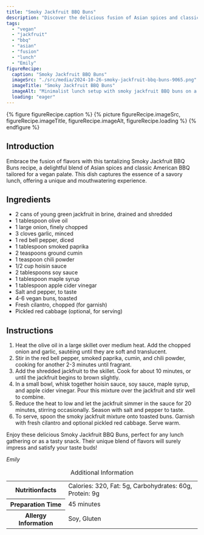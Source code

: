 ```yaml
---
title: "Smoky Jackfruit BBQ Buns"
description: "Discover the delicious fusion of Asian spices and classic American BBQ with this vegan Smoky Jackfruit BBQ Buns recipe. Perfect for a unique and savory lunch!"
tags:
  - "vegan"
  - "jackfruit"
  - "bbq"
  - "asian"
  - "fusion"
  - "lunch"
  - "Emily"
figureRecipe: 
  caption: "Smoky Jackfruit BBQ Buns"
  imageSrc: "./src/media/2024-10-26-smoky-jackfruit-bbq-buns-9065.png"
  imageTitle: "Smoky Jackfruit BBQ Buns"
  imageAlt: "Minimalist lunch setup with smoky jackfruit BBQ buns on a neutral plate, garnished with cilantro and side of pickled red cabbage, on a wood-toned table."
  loading: "eager"
---
```


{% figure figureRecipe.caption %}
{% picture figureRecipe.imageSrc, figureRecipe.imageTitle, figureRecipe.imageAlt, figureRecipe.loading %}
{% endfigure %}

## Introduction

Embrace the fusion of flavors with this tantalizing Smoky Jackfruit BBQ Buns recipe, a delightful blend of Asian spices and classic American BBQ tailored for a vegan palate. This dish captures the essence of a savory lunch, offering a unique and mouthwatering experience.

## Ingredients

- 2 cans of young green jackfruit in brine, drained and shredded
- 1 tablespoon olive oil
- 1 large onion, finely chopped
- 3 cloves garlic, minced
- 1 red bell pepper, diced
- 1 tablespoon smoked paprika
- 2 teaspoons ground cumin
- 1 teaspoon chili powder
- 1/2 cup hoisin sauce
- 2 tablespoons soy sauce
- 1 tablespoon maple syrup
- 1 tablespoon apple cider vinegar
- Salt and pepper, to taste
- 4-6 vegan buns, toasted
- Fresh cilantro, chopped (for garnish)
- Pickled red cabbage (optional, for serving)

## Instructions

1. Heat the olive oil in a large skillet over medium heat. Add the chopped onion and garlic, sautéing until they are soft and translucent.
2. Stir in the red bell pepper, smoked paprika, cumin, and chili powder, cooking for another 2-3 minutes until fragrant.
3. Add the shredded jackfruit to the skillet. Cook for about 10 minutes, or until the jackfruit begins to brown slightly.
4. In a small bowl, whisk together hoisin sauce, soy sauce, maple syrup, and apple cider vinegar. Pour this mixture over the jackfruit and stir well to combine.
5. Reduce the heat to low and let the jackfruit simmer in the sauce for 20 minutes, stirring occasionally. Season with salt and pepper to taste.
6. To serve, spoon the smoky jackfruit mixture onto toasted buns. Garnish with fresh cilantro and optional pickled red cabbage. Serve warm.

Enjoy these delicious Smoky Jackfruit BBQ Buns, perfect for any lunch gathering or as a tasty snack. Their unique blend of flavors will surely impress and satisfy your taste buds!

*Emily*

<table><caption class='sr-only'>Additional Information</caption><tr><th>Nutritionfacts</th><td>Calories: 320, Fat: 5g, Carbohydrates: 60g, Protein: 9g&nbsp;</td></tr><tr><th>Preparation Time</th><td>45 minutes&nbsp;</td></tr><tr><th>Allergy Information</th><td>Soy, Gluten&nbsp;</td></tr></table>

